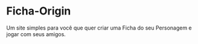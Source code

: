 # Ficha-Origin
Um site simples para você que quer criar uma Ficha do seu Personagem e jogar com seus amigos.
